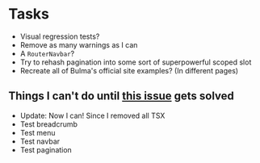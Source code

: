 # Tasks
* Visual regression tests?
* Remove as many warnings as I can
* A `RouterNavbar`?
* Try to rehash pagination into some sort of superpowerful scoped slot
* Recreate all of Bulma's official site examples? (In different pages)

## Things I can't do until [this issue](https://github.com/vuejs/vue-cli/issues/6911) gets solved
* Update: Now I can! Since I removed all TSX
* Test breadcrumb
* Test menu
* Test navbar
* Test pagination
